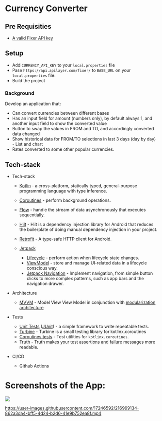 # Currency Converter

## Pre Requisities

- [A valid Fixer API key](https://apilayer.com/marketplace/fixer-api?_gl=1*h9y3ex*_ga*MTIwMDIzMTYzMi4xNjc1NTA0OTkx*_ga_HGV43FGGVM*MTY3NTYyNzA4Ni40LjEuMTY3NTYyNzA5NS41MS4wLjA.#pricing)

## Setup

- Add `CURRENCY_API_KEY` to your `local.properties` file
- Pase `https://api.apilayer.com/fixer/` to `BASE_URL` on your `local.properties` file.
- Build the project

### Background

Develop an application that:

- Can convert currencies between different bases
- Has an input field for amount (numbers only), by default always 1, and another input
  field to show the converted value
- Button to swap the values in FROM and TO, and accordingly converted data
  changed
- Show historical data for FROM/TO selections in last 3 days (day by day) - List and chart
- Rates converted to some other popular currencies.

## Tech-stack

* Tech-stack
    * [Kotlin](https://kotlinlang.org/) - a cross-platform, statically typed, general-purpose
      programming language with type inference.
    * [Coroutines](https://kotlinlang.org/docs/reference/coroutines-overview.html) - perform
      background operations.
    * [Flow](https://kotlinlang.org/docs/reference/coroutines/flow.html) - handle the stream of data
      asynchronously that executes sequentially.
    * [Hilt](https://developer.android.com/training/dependency-injection/hilt-android) - Hilt is a
      dependency injection library for Android that reduces the boilerplate of doing manual
      dependency injection in your project.
    * [Retrofit](https://square.github.io/retrofit/) - A type-safe HTTP client for Android.
    * [Jetpack](https://developer.android.com/jetpack)
     
        * [Lifecycle](https://developer.android.com/topic/libraries/architecture/lifecycle) -
          perform action when lifecycle state changes.
        * [ViewModel](https://developer.android.com/topic/libraries/architecture/viewmodel) - store
          and manage UI-related data in a lifecycle conscious way.
        * [Jetpack Navigation](https://developer.android.com/guide/navigation/navigation-getting-started) -
          Implement navigation, from simple button clicks to more complex patterns, such as app bars
          and the navigation drawer.


* Architecture
    * [MVVM](https://developer.android.com/topic/architecture) - Model View View Model in conjunction with [modularization architecture](https://developer.android.com/topic/modularization)
* Tests
    * [Unit Tests](https://en.wikipedia.org/wiki/Unit_testing) ([JUnit](https://junit.org/junit4/)) -
      a simple framework to write repeatable tests.
    * [Turbine](https://github.com/cashapp/turbine) - Turbine is a small testing library for kotlinx.coroutines
    * [Coroutines tests](https://kotlinlang.org/api/kotlinx.coroutines/kotlinx-coroutines-test/) - Test utilities for `kotlinx.coroutines`.
    * [Truth](https://github.com/google/truth) - Truth makes your test assertions and failure
      messages more readable.

* CI/CD
    * Github Actions

# Screenshots of the App:
![](screenshots/screens.png)

https://user-images.githubusercontent.com/17246592/216999134-862a3da4-bff5-4d24-b2d6-41e9b752ea8f.mp4


